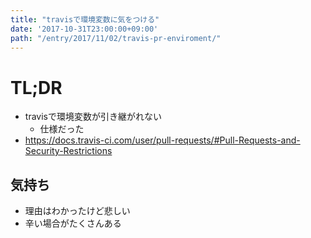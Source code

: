 ```yaml
---
title: "travisで環境変数に気をつける"
date: '2017-10-31T23:00:00+09:00'
path: "/entry/2017/11/02/travis-pr-enviroment/"
---
```

# TL;DR

- travisで環境変数が引き継がれない
  - 仕様だった
- <https://docs.travis-ci.com/user/pull-requests/#Pull-Requests-and-Security-Restrictions>

## 気持ち

- 理由はわかったけど悲しい
- 辛い場合がたくさんある
